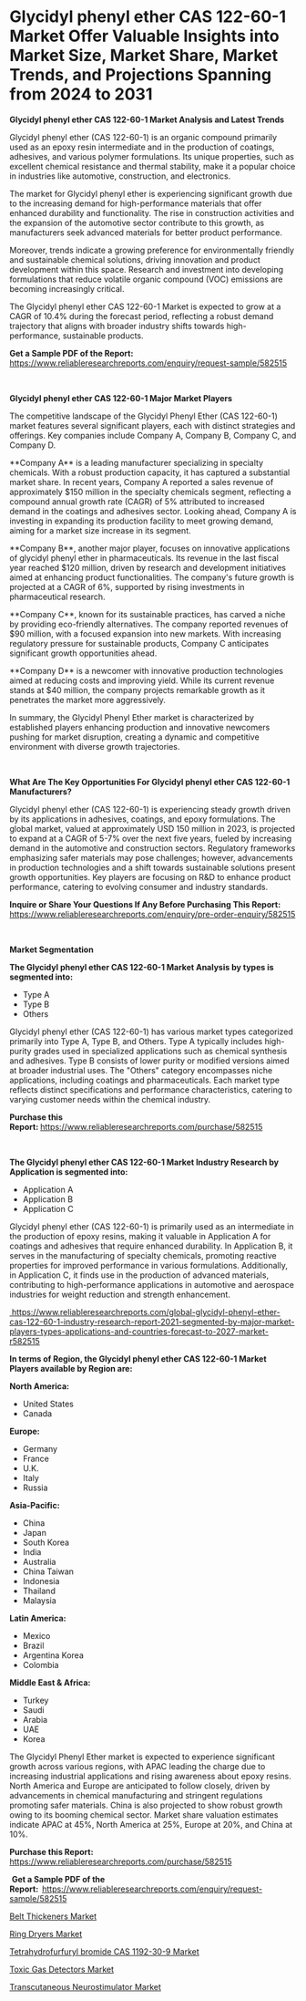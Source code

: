 <p><h1>Glycidyl phenyl ether CAS 122-60-1 Market Offer Valuable Insights into Market Size, Market Share, Market Trends, and Projections Spanning from 2024 to 2031</h1></p><p><strong>Glycidyl phenyl ether CAS 122-60-1 Market Analysis and Latest Trends</strong></p>
<p><p>Glycidyl phenyl ether (CAS 122-60-1) is an organic compound primarily used as an epoxy resin intermediate and in the production of coatings, adhesives, and various polymer formulations. Its unique properties, such as excellent chemical resistance and thermal stability, make it a popular choice in industries like automotive, construction, and electronics.</p><p>The market for Glycidyl phenyl ether is experiencing significant growth due to the increasing demand for high-performance materials that offer enhanced durability and functionality. The rise in construction activities and the expansion of the automotive sector contribute to this growth, as manufacturers seek advanced materials for better product performance. </p><p>Moreover, trends indicate a growing preference for environmentally friendly and sustainable chemical solutions, driving innovation and product development within this space. Research and investment into developing formulations that reduce volatile organic compound (VOC) emissions are becoming increasingly critical. </p><p>The Glycidyl phenyl ether CAS 122-60-1 Market is expected to grow at a CAGR of 10.4% during the forecast period, reflecting a robust demand trajectory that aligns with broader industry shifts towards high-performance, sustainable products.</p></p>
<p><strong>Get a Sample PDF of the Report:&nbsp;</strong> <a href="https://www.reliableresearchreports.com/enquiry/request-sample/582515?utm_campaign=40&utm_medium=2&utm_source=Github&utm_content=ia&utm_term=03102024&utm_id=glycidyl-phenyl-ether-cas-122-60-1">https://www.reliableresearchreports.com/enquiry/request-sample/582515</a></p>
<p>&nbsp;</p>
<p><strong>Glycidyl phenyl ether CAS 122-60-1 Major Market Players</strong></p>
<p><p>The competitive landscape of the Glycidyl Phenyl Ether (CAS 122-60-1) market features several significant players, each with distinct strategies and offerings. Key companies include Company A, Company B, Company C, and Company D.</p><p>**Company A** is a leading manufacturer specializing in specialty chemicals. With a robust production capacity, it has captured a substantial market share. In recent years, Company A reported a sales revenue of approximately $150 million in the specialty chemicals segment, reflecting a compound annual growth rate (CAGR) of 5% attributed to increased demand in the coatings and adhesives sector. Looking ahead, Company A is investing in expanding its production facility to meet growing demand, aiming for a market size increase in its segment.</p><p>**Company B**, another major player, focuses on innovative applications of glycidyl phenyl ether in pharmaceuticals. Its revenue in the last fiscal year reached $120 million, driven by research and development initiatives aimed at enhancing product functionalities. The company's future growth is projected at a CAGR of 6%, supported by rising investments in pharmaceutical research.</p><p>**Company C**, known for its sustainable practices, has carved a niche by providing eco-friendly alternatives. The company reported revenues of $90 million, with a focused expansion into new markets. With increasing regulatory pressure for sustainable products, Company C anticipates significant growth opportunities ahead.</p><p>**Company D** is a newcomer with innovative production technologies aimed at reducing costs and improving yield. While its current revenue stands at $40 million, the company projects remarkable growth as it penetrates the market more aggressively.</p><p>In summary, the Glycidyl Phenyl Ether market is characterized by established players enhancing production and innovative newcomers pushing for market disruption, creating a dynamic and competitive environment with diverse growth trajectories.</p></p>
<p>&nbsp;</p>
<p><strong>What Are The Key Opportunities For Glycidyl phenyl ether CAS 122-60-1 Manufacturers?</strong></p>
<p><p>Glycidyl phenyl ether (CAS 122-60-1) is experiencing steady growth driven by its applications in adhesives, coatings, and epoxy formulations. The global market, valued at approximately USD 150 million in 2023, is projected to expand at a CAGR of 5-7% over the next five years, fueled by increasing demand in the automotive and construction sectors. Regulatory frameworks emphasizing safer materials may pose challenges; however, advancements in production technologies and a shift towards sustainable solutions present growth opportunities. Key players are focusing on R&D to enhance product performance, catering to evolving consumer and industry standards.</p></p>
<p><strong>Inquire or Share Your Questions If Any Before Purchasing This Report:</strong> <a href="https://www.reliableresearchreports.com/enquiry/pre-order-enquiry/582515?utm_campaign=40&utm_medium=2&utm_source=Github&utm_content=ia&utm_term=03102024&utm_id=glycidyl-phenyl-ether-cas-122-60-1">https://www.reliableresearchreports.com/enquiry/pre-order-enquiry/582515</a></p>
<p>&nbsp;</p>
<p><strong>Market Segmentation</strong></p>
<p><strong>The Glycidyl phenyl ether CAS 122-60-1 Market Analysis by types is segmented into:</strong></p>
<p><ul><li>Type A</li><li>Type B</li><li>Others</li></ul></p>
<p><p>Glycidyl phenyl ether (CAS 122-60-1) has various market types categorized primarily into Type A, Type B, and Others. Type A typically includes high-purity grades used in specialized applications such as chemical synthesis and adhesives. Type B consists of lower purity or modified versions aimed at broader industrial uses. The "Others" category encompasses niche applications, including coatings and pharmaceuticals. Each market type reflects distinct specifications and performance characteristics, catering to varying customer needs within the chemical industry.</p></p>
<p><strong>Purchase this Report:&nbsp;</strong><a href="https://www.reliableresearchreports.com/purchase/582515?utm_campaign=40&utm_medium=2&utm_source=Github&utm_content=ia&utm_term=03102024&utm_id=glycidyl-phenyl-ether-cas-122-60-1">https://www.reliableresearchreports.com/purchase/582515</a></p>
<p>&nbsp;</p>
<p><strong>The Glycidyl phenyl ether CAS 122-60-1 Market Industry Research by Application is segmented into:</strong></p>
<p><ul><li>Application A</li><li>Application B</li><li>Application C</li></ul></p>
<p><p>Glycidyl phenyl ether (CAS 122-60-1) is primarily used as an intermediate in the production of epoxy resins, making it valuable in Application A for coatings and adhesives that require enhanced durability. In Application B, it serves in the manufacturing of specialty chemicals, promoting reactive properties for improved performance in various formulations. Additionally, in Application C, it finds use in the production of advanced materials, contributing to high-performance applications in automotive and aerospace industries for weight reduction and strength enhancement.</p></p>
<p><a href="https://www.reliableresearchreports.com/global-glycidyl-phenyl-ether-cas-122-60-1-industry-research-report-2021-segmented-by-major-market-players-types-applications-and-countries-forecast-to-2027-market-r582515?utm_campaign=40&utm_medium=2&utm_source=Github&utm_content=ia&utm_term=03102024&utm_id=glycidyl-phenyl-ether-cas-122-60-1">&nbsp;https://www.reliableresearchreports.com/global-glycidyl-phenyl-ether-cas-122-60-1-industry-research-report-2021-segmented-by-major-market-players-types-applications-and-countries-forecast-to-2027-market-r582515</a></p>
<p><strong>In terms of Region, the Glycidyl phenyl ether CAS 122-60-1 Market Players available by Region are:</strong></p>
<p>
    <p> <strong> North America: </strong>
        <ul>
            <li>United States</li>
            <li>Canada</li>
        </ul>
        </p> 
    <p> <strong> Europe: </strong>
        <ul>
            <li>Germany</li>
            <li>France</li>
            <li>U.K.</li>
            <li>Italy</li>
            <li>Russia</li>
        </ul>
        </p> 
    <p> <strong> Asia-Pacific: </strong>
        <ul>
            <li>China</li>
            <li>Japan</li>
            <li>South Korea</li>
            <li>India</li>
            <li>Australia</li>
            <li>China Taiwan</li>
            <li>Indonesia</li>
            <li>Thailand</li>
            <li>Malaysia</li>
        </ul>
        </p> 
    <p> <strong> Latin America: </strong>
        <ul>
            <li>Mexico</li>
            <li>Brazil</li>
            <li>Argentina Korea</li>
            <li>Colombia</li>
        </ul>
        </p> 
    <p> <strong> Middle East & Africa: </strong>
        <ul>
            <li>Turkey</li>
            <li>Saudi</li>
            <li>Arabia</li>
            <li>UAE</li>
            <li>Korea</li>
        </ul>
    </p>
    </p>
<p><p>The Glycidyl Phenyl Ether market is expected to experience significant growth across various regions, with APAC leading the charge due to increasing industrial applications and rising awareness about epoxy resins. North America and Europe are anticipated to follow closely, driven by advancements in chemical manufacturing and stringent regulations promoting safer materials. China is also projected to show robust growth owing to its booming chemical sector. Market share valuation estimates indicate APAC at 45%, North America at 25%, Europe at 20%, and China at 10%.</p></p>
<p><strong>Purchase this Report: </strong><a href="https://www.reliableresearchreports.com/purchase/582515?utm_campaign=40&utm_medium=2&utm_source=Github&utm_content=ia&utm_term=03102024&utm_id=glycidyl-phenyl-ether-cas-122-60-1">https://www.reliableresearchreports.com/purchase/582515</a></p>
<p>&nbsp;<strong>Get a Sample PDF of the Report:&nbsp;&nbsp;</strong><a href="https://www.reliableresearchreports.com/enquiry/request-sample/582515?utm_campaign=40&utm_medium=2&utm_source=Github&utm_content=ia&utm_term=03102024&utm_id=glycidyl-phenyl-ether-cas-122-60-1">https://www.reliableresearchreports.com/enquiry/request-sample/582515</a></p>
<p><strong></strong></p>
<p><p><a href="https://www.linkedin.com/pulse/belt-thickeners-market-trends-strategic-insights-2024-2031-vfdkf?utm_campaign=40&utm_medium=2&utm_source=Github&utm_content=ia&utm_term=03102024&utm_id=glycidyl-phenyl-ether-cas-122-60-1">Belt Thickeners Market</a></p><p><a href="https://www.linkedin.com/pulse/mapping-ring-dryers-market-trends-challenges-breakthroughs-tbgte?trackingId=RYAlEvHQQb6R%2FpvWQG5CJA%3D%3D&utm_campaign=40&utm_medium=2&utm_source=Github&utm_content=ia&utm_term=03102024&utm_id=glycidyl-phenyl-ether-cas-122-60-1">Ring Dryers Market</a></p><p><a href="https://github.com/ParvinKhatun77/Market-Research-Report-List-1/blob/main/tetrahydrofurfuryl-bromide-cas-1192-30-9-market.md?utm_campaign=40&utm_medium=2&utm_source=Github&utm_content=ia&utm_term=03102024&utm_id=glycidyl-phenyl-ether-cas-122-60-1">Tetrahydrofurfuryl bromide CAS 1192-30-9 Market</a></p><p><a href="https://github.com/GraceTurner587/Market-Research-Report-List-1/blob/main/toxic-gas-detectors-market.md?utm_campaign=40&utm_medium=2&utm_source=Github&utm_content=ia&utm_term=03102024&utm_id=glycidyl-phenyl-ether-cas-122-60-1">Toxic Gas Detectors Market</a></p><p><a href="https://issuu.com/reportprime-2/docs/transcutaneous-neurostimulator-mark_ebb49a9269144b?utm_campaign=40&utm_medium=2&utm_source=Github&utm_content=ia&utm_term=03102024&utm_id=glycidyl-phenyl-ether-cas-122-60-1">Transcutaneous Neurostimulator Market</a></p></p>
